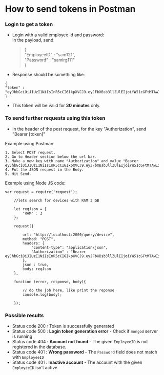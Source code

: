 # How to send tokens in Postman
### Login to get a token

 - Login with a valid employee id and password:  
    In the payload, send:
	 >{  
	 "EmployeeID" : "sam121",  
	 "Password" : "samirg111"  
	 }  
	 
 - Response should be something like:
 ```
 {
 "token" : "eyJhbGciOiJIUzI1NiIsInR5cCI6IkpXVCJ9.eyJFbXBsb3llZUlEIjoiYW51cGFtMTAwIiwiSXNBZG1pbiI6ZmFsc2UsImlhdCI6MTUzMDg4OTE4MywiZXhwIjoxNTMwODkwOTgzfQ.yMZrKDh2sYxlFz1XHaZ0NtIcqpXCzmAtaVPUAYlrwgE"
 }
 ```
- This token will be valid for **30 minutes** only.

### To send further requests using this token

- In the header of the post request, for the key "Authorization", send "Bearer [token]"

Example using Postman:

```
1. Select POST request.
2. Go to Header section below the url bar.
3. Make a new key with name "Authorization" and value "Bearer eyJhbGciOiJIUzI1NiIsInR5cCI6IkpXVCJ9.eyJFbXBsb3llZUlEIjoiYW51cGFtMTAwIiwiSXNBZG1pbiI6ZmFsc2UsImlhdCI6MTUzMDg4OTE4MywiZXhwIjoxNTMwODkwOTgzfQ.yMZrKDh2sYxlFz1XHaZ0NtIcqpXCzmAtaVPUAYlrwgE"
4. Put the JSON request in the Body.
5. Hit Send.
```

Example using Node JS code:

```
var request = require('request');

    //lets search for devices with RAM 3 GB

    let reqJson = {
        "RAM" : 3
    };

    request({
    
        url: "http://localhost:2000/query/device",
        method: "POST",
        headers: {
            "content-type": "application/json",
            "Authorization" : "Bearer eyJhbGciOiJIUzI1NiIsInR5cCI6IkpXVCJ9.eyJFbXBsb3llZUlEIjoiYW51cGFtMTAwIiwiSXNBZG1pbiI6ZmFsc2UsImlhdCI6MTUzMDg4OTE4MywiZXhwIjoxNTMwODkwOTgzfQ.yMZrKDh2sYxlFz1XHaZ0NtIcqpXCzmAtaVPUAYlrwgE"
        },
        json : true,
        body: reqJson
    },
    
    function (error, response, body){
    
        // do the job here, like print the reponse
        console.log(body);
        
    });
```

### Possible results

- Status code 200 : Token is successfully generated
- Status code 500 : <b>Login token generation error</b> - Check if `mongod` server is running
- Status code 404 : <b>Account not found</b> - The given `EmployeeID` is not registered in the database.
- Status code 401 : <b>Wrong password</b> - The `Password` field does not match with `EmployeeID`
- Status code 401 : <b>Inactive account</b> - The account with the given `EmployeeID` isn't active.
